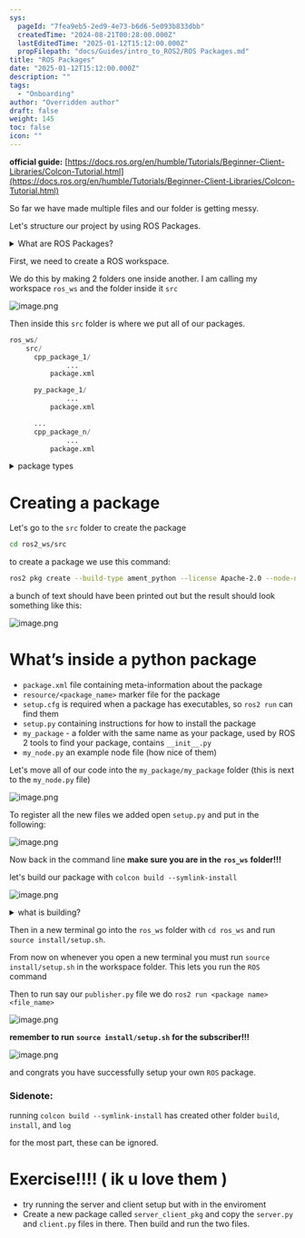 ```yaml
---
sys:
  pageId: "7fea9eb5-2ed9-4e73-b6d6-5e093b833dbb"
  createdTime: "2024-08-21T00:28:00.000Z"
  lastEditedTime: "2025-01-12T15:12:00.000Z"
  propFilepath: "docs/Guides/intro_to_ROS2/ROS Packages.md"
title: "ROS Packages"
date: "2025-01-12T15:12:00.000Z"
description: ""
tags:
  - "Onboarding"
author: "Overridden author"
draft: false
weight: 145
toc: false
icon: ""
---
```


**official guide:** [https://docs.ros.org/en/humble/Tutorials/Beginner-Client-Libraries/Colcon-Tutorial.html](https://docs.ros.org/en/humble/Tutorials/Beginner-Client-Libraries/Colcon-Tutorial.html)

So far we have made multiple files and our folder is getting messy.

Let's structure our project by using ROS Packages.

<details>

<summary>What are ROS Packages?</summary>

ROS Packages are, as the name implies, packages of code that are highly sharable between ROS developers.

They consist of a folder, `package.xml` file, and source code

```python
      cpp_package_1/
		      ... imagine much code files here ..
          package.xml
```

</details>

First, we need to create a ROS workspace.

We do this by making 2 folders one inside another. I am calling my workspace `ros_ws` and the folder inside it `src`

![image.png](https://prod-files-secure.s3.us-west-2.amazonaws.com/d518164a-d88e-44d1-a4ee-3adb3bd8bce0/70706947-fd18-4537-a67b-e12946812d31/image.png?X-Amz-Algorithm=AWS4-HMAC-SHA256&X-Amz-Content-Sha256=UNSIGNED-PAYLOAD&X-Amz-Credential=ASIAZI2LB4663RSTN26U%2F20250307%2Fus-west-2%2Fs3%2Faws4_request&X-Amz-Date=20250307T050904Z&X-Amz-Expires=3600&X-Amz-Security-Token=IQoJb3JpZ2luX2VjEPX%2F%2F%2F%2F%2F%2F%2F%2F%2F%2FwEaCXVzLXdlc3QtMiJHMEUCIQDIvJCi1dNY6w8fVvXCamETyTYb9HUtX0xeyvzmMivM2QIgA%2BzwnNB4Ky89%2BUCU64tTRp1%2FUkUIIS58W2j0VmsxJ68q%2FwMIPRAAGgw2Mzc0MjMxODM4MDUiDI0OI%2FZ20VDZeIB1pircA8NlNk3eqW3TK02rkS6J00Hjtq3%2Bonx%2BcYdJKcPJtYCs3gkeuGGUP4YAo0%2Fg6U8wSadf2AvFqpCg%2B18G1oqFqtA18qF%2FBr0wcE6sJCuZRzN%2B7B%2BSKKncXeJsrdX%2BBNo9QLXBXGxG1xUOId%2FA49Ac16qo06CGtb1Oj1JpkkIr8YuxEfk7QmmymqCwnzv9khfsv2W0DBp%2BIqNUcsSgGk4HrXAJNKcuHbu8AfNLF9JdVj%2B9w%2Bxa9ZQxwgm5CqFxEXGlWGIFAeqbNvu0yWXHt90ZxbzH1vOrNbfgFPi9ZRzus9zzQzISsA2IKMkA9afjdyuYZbO%2FanecGPBIuZT9%2FwfbZ9tlyw9vtMRIwEG%2FinqQv1bhQTvJa8hZp2zPKSJuBD9OEn%2FjnFMcDdqNSqvUoZwzXva6ou%2ButLXONTjSmU9hsFzVt7oZEbJtIQ4Wz6UOrlY9dOsEOn0LBFPONsPVZbU690KFsJHmzSp21m8sKIQ4xaTU5csIqwQ%2FF1A%2BJuVKtjLLCSdt4A%2BZ0F%2FffwfWOypiWOhrfWsQcwOM1sMvnMUV%2BsXqVRfWw1Du5rR2jQc%2B61BnBOwTaGGX6hNElXMg7q0H9YYjdb5NhtptGngT0nw6IRbOB5Bd69wrpQk33cddMPfmqb4GOqUB0pIxyV%2Fd9maEmzyFXBH775QYO4aBKypUG8GE8O7nEcpYI9EZ5J2DUoaSOkT08OxUwXVS00KdeZMKR%2B6%2BqLBM%2ByRcLiSZySfL%2BDDZeFI5vB9qclq1UyWlYyxZ4ziKU%2BVQkrXyGHMrECWBJ%2FGsyekfL0Muw%2BNsf6%2FzjE8xIlIvKkCVg88TuAFxxHzwRfvwFudEZV7rpfu3QZNuK8vJrvAN%2FE5erW9m&X-Amz-Signature=280ebfc676888ae0829d6ef6e35f3a84ed523e6182e154b5d125bc9cdb8b4664&X-Amz-SignedHeaders=host&x-id=GetObject)

Then inside this `src` folder is where we put all of our packages.

```python
ros_ws/
    src/
      cpp_package_1/
		      ...
          package.xml

      py_package_1/
		      ...
          package.xml

      ...
      cpp_package_n/
		      ...
          package.xml

```

<details>

<summary>package types</summary>

packages can be either `C++` or python.

the intern file structure is different for each but for this guide we will stick to creating python packages

</details>

# Creating a package

Let's go to the `src` folder to create the package

```bash
cd ros2_ws/src
```

to create a package we use this command:

```bash
ros2 pkg create --build-type ament_python --license Apache-2.0 --node-name my_node my_package
```

a bunch of text should have been printed out but the result should look something like this:

![image.png](https://prod-files-secure.s3.us-west-2.amazonaws.com/d518164a-d88e-44d1-a4ee-3adb3bd8bce0/e6cf1e3f-8512-4a3e-b131-079f800bf3e8/image.png?X-Amz-Algorithm=AWS4-HMAC-SHA256&X-Amz-Content-Sha256=UNSIGNED-PAYLOAD&X-Amz-Credential=ASIAZI2LB4663RSTN26U%2F20250307%2Fus-west-2%2Fs3%2Faws4_request&X-Amz-Date=20250307T050904Z&X-Amz-Expires=3600&X-Amz-Security-Token=IQoJb3JpZ2luX2VjEPX%2F%2F%2F%2F%2F%2F%2F%2F%2F%2FwEaCXVzLXdlc3QtMiJHMEUCIQDIvJCi1dNY6w8fVvXCamETyTYb9HUtX0xeyvzmMivM2QIgA%2BzwnNB4Ky89%2BUCU64tTRp1%2FUkUIIS58W2j0VmsxJ68q%2FwMIPRAAGgw2Mzc0MjMxODM4MDUiDI0OI%2FZ20VDZeIB1pircA8NlNk3eqW3TK02rkS6J00Hjtq3%2Bonx%2BcYdJKcPJtYCs3gkeuGGUP4YAo0%2Fg6U8wSadf2AvFqpCg%2B18G1oqFqtA18qF%2FBr0wcE6sJCuZRzN%2B7B%2BSKKncXeJsrdX%2BBNo9QLXBXGxG1xUOId%2FA49Ac16qo06CGtb1Oj1JpkkIr8YuxEfk7QmmymqCwnzv9khfsv2W0DBp%2BIqNUcsSgGk4HrXAJNKcuHbu8AfNLF9JdVj%2B9w%2Bxa9ZQxwgm5CqFxEXGlWGIFAeqbNvu0yWXHt90ZxbzH1vOrNbfgFPi9ZRzus9zzQzISsA2IKMkA9afjdyuYZbO%2FanecGPBIuZT9%2FwfbZ9tlyw9vtMRIwEG%2FinqQv1bhQTvJa8hZp2zPKSJuBD9OEn%2FjnFMcDdqNSqvUoZwzXva6ou%2ButLXONTjSmU9hsFzVt7oZEbJtIQ4Wz6UOrlY9dOsEOn0LBFPONsPVZbU690KFsJHmzSp21m8sKIQ4xaTU5csIqwQ%2FF1A%2BJuVKtjLLCSdt4A%2BZ0F%2FffwfWOypiWOhrfWsQcwOM1sMvnMUV%2BsXqVRfWw1Du5rR2jQc%2B61BnBOwTaGGX6hNElXMg7q0H9YYjdb5NhtptGngT0nw6IRbOB5Bd69wrpQk33cddMPfmqb4GOqUB0pIxyV%2Fd9maEmzyFXBH775QYO4aBKypUG8GE8O7nEcpYI9EZ5J2DUoaSOkT08OxUwXVS00KdeZMKR%2B6%2BqLBM%2ByRcLiSZySfL%2BDDZeFI5vB9qclq1UyWlYyxZ4ziKU%2BVQkrXyGHMrECWBJ%2FGsyekfL0Muw%2BNsf6%2FzjE8xIlIvKkCVg88TuAFxxHzwRfvwFudEZV7rpfu3QZNuK8vJrvAN%2FE5erW9m&X-Amz-Signature=aa7e3a50cec0fddba948b8113300897a364fe1b0e0208d1dde6d3a20196fb75c&X-Amz-SignedHeaders=host&x-id=GetObject)

# What’s inside a python package

- `package.xml` file containing meta-information about the package
- `resource/<package_name>` marker file for the package
- `setup.cfg` is required when a package has executables, so `ros2 run` can find them
- `setup.py` containing instructions for how to install the package
- `my_package` - a folder with the same name as your package, used by ROS 2 tools to find your package, contains `__init__.py`
- `my_node.py` an example node file (how nice of them)

Let's move all of our code into the `my_package/my_package` folder (this is next to the `my_node.py` file)

![image.png](https://prod-files-secure.s3.us-west-2.amazonaws.com/d518164a-d88e-44d1-a4ee-3adb3bd8bce0/9ce58f11-0da9-4d3e-b86d-506a9685d378/image.png?X-Amz-Algorithm=AWS4-HMAC-SHA256&X-Amz-Content-Sha256=UNSIGNED-PAYLOAD&X-Amz-Credential=ASIAZI2LB4663RSTN26U%2F20250307%2Fus-west-2%2Fs3%2Faws4_request&X-Amz-Date=20250307T050904Z&X-Amz-Expires=3600&X-Amz-Security-Token=IQoJb3JpZ2luX2VjEPX%2F%2F%2F%2F%2F%2F%2F%2F%2F%2FwEaCXVzLXdlc3QtMiJHMEUCIQDIvJCi1dNY6w8fVvXCamETyTYb9HUtX0xeyvzmMivM2QIgA%2BzwnNB4Ky89%2BUCU64tTRp1%2FUkUIIS58W2j0VmsxJ68q%2FwMIPRAAGgw2Mzc0MjMxODM4MDUiDI0OI%2FZ20VDZeIB1pircA8NlNk3eqW3TK02rkS6J00Hjtq3%2Bonx%2BcYdJKcPJtYCs3gkeuGGUP4YAo0%2Fg6U8wSadf2AvFqpCg%2B18G1oqFqtA18qF%2FBr0wcE6sJCuZRzN%2B7B%2BSKKncXeJsrdX%2BBNo9QLXBXGxG1xUOId%2FA49Ac16qo06CGtb1Oj1JpkkIr8YuxEfk7QmmymqCwnzv9khfsv2W0DBp%2BIqNUcsSgGk4HrXAJNKcuHbu8AfNLF9JdVj%2B9w%2Bxa9ZQxwgm5CqFxEXGlWGIFAeqbNvu0yWXHt90ZxbzH1vOrNbfgFPi9ZRzus9zzQzISsA2IKMkA9afjdyuYZbO%2FanecGPBIuZT9%2FwfbZ9tlyw9vtMRIwEG%2FinqQv1bhQTvJa8hZp2zPKSJuBD9OEn%2FjnFMcDdqNSqvUoZwzXva6ou%2ButLXONTjSmU9hsFzVt7oZEbJtIQ4Wz6UOrlY9dOsEOn0LBFPONsPVZbU690KFsJHmzSp21m8sKIQ4xaTU5csIqwQ%2FF1A%2BJuVKtjLLCSdt4A%2BZ0F%2FffwfWOypiWOhrfWsQcwOM1sMvnMUV%2BsXqVRfWw1Du5rR2jQc%2B61BnBOwTaGGX6hNElXMg7q0H9YYjdb5NhtptGngT0nw6IRbOB5Bd69wrpQk33cddMPfmqb4GOqUB0pIxyV%2Fd9maEmzyFXBH775QYO4aBKypUG8GE8O7nEcpYI9EZ5J2DUoaSOkT08OxUwXVS00KdeZMKR%2B6%2BqLBM%2ByRcLiSZySfL%2BDDZeFI5vB9qclq1UyWlYyxZ4ziKU%2BVQkrXyGHMrECWBJ%2FGsyekfL0Muw%2BNsf6%2FzjE8xIlIvKkCVg88TuAFxxHzwRfvwFudEZV7rpfu3QZNuK8vJrvAN%2FE5erW9m&X-Amz-Signature=d2d2d65a3b34fe6c69cee5175de467b2da94a5262213b29dbab0ebce485ba8a3&X-Amz-SignedHeaders=host&x-id=GetObject)

To register all the new files we added open `setup.py` and put in the following:

![image.png](https://prod-files-secure.s3.us-west-2.amazonaws.com/d518164a-d88e-44d1-a4ee-3adb3bd8bce0/1cd7c262-4cae-4496-9d75-c178537d24a2/image.png?X-Amz-Algorithm=AWS4-HMAC-SHA256&X-Amz-Content-Sha256=UNSIGNED-PAYLOAD&X-Amz-Credential=ASIAZI2LB4663RSTN26U%2F20250307%2Fus-west-2%2Fs3%2Faws4_request&X-Amz-Date=20250307T050904Z&X-Amz-Expires=3600&X-Amz-Security-Token=IQoJb3JpZ2luX2VjEPX%2F%2F%2F%2F%2F%2F%2F%2F%2F%2FwEaCXVzLXdlc3QtMiJHMEUCIQDIvJCi1dNY6w8fVvXCamETyTYb9HUtX0xeyvzmMivM2QIgA%2BzwnNB4Ky89%2BUCU64tTRp1%2FUkUIIS58W2j0VmsxJ68q%2FwMIPRAAGgw2Mzc0MjMxODM4MDUiDI0OI%2FZ20VDZeIB1pircA8NlNk3eqW3TK02rkS6J00Hjtq3%2Bonx%2BcYdJKcPJtYCs3gkeuGGUP4YAo0%2Fg6U8wSadf2AvFqpCg%2B18G1oqFqtA18qF%2FBr0wcE6sJCuZRzN%2B7B%2BSKKncXeJsrdX%2BBNo9QLXBXGxG1xUOId%2FA49Ac16qo06CGtb1Oj1JpkkIr8YuxEfk7QmmymqCwnzv9khfsv2W0DBp%2BIqNUcsSgGk4HrXAJNKcuHbu8AfNLF9JdVj%2B9w%2Bxa9ZQxwgm5CqFxEXGlWGIFAeqbNvu0yWXHt90ZxbzH1vOrNbfgFPi9ZRzus9zzQzISsA2IKMkA9afjdyuYZbO%2FanecGPBIuZT9%2FwfbZ9tlyw9vtMRIwEG%2FinqQv1bhQTvJa8hZp2zPKSJuBD9OEn%2FjnFMcDdqNSqvUoZwzXva6ou%2ButLXONTjSmU9hsFzVt7oZEbJtIQ4Wz6UOrlY9dOsEOn0LBFPONsPVZbU690KFsJHmzSp21m8sKIQ4xaTU5csIqwQ%2FF1A%2BJuVKtjLLCSdt4A%2BZ0F%2FffwfWOypiWOhrfWsQcwOM1sMvnMUV%2BsXqVRfWw1Du5rR2jQc%2B61BnBOwTaGGX6hNElXMg7q0H9YYjdb5NhtptGngT0nw6IRbOB5Bd69wrpQk33cddMPfmqb4GOqUB0pIxyV%2Fd9maEmzyFXBH775QYO4aBKypUG8GE8O7nEcpYI9EZ5J2DUoaSOkT08OxUwXVS00KdeZMKR%2B6%2BqLBM%2ByRcLiSZySfL%2BDDZeFI5vB9qclq1UyWlYyxZ4ziKU%2BVQkrXyGHMrECWBJ%2FGsyekfL0Muw%2BNsf6%2FzjE8xIlIvKkCVg88TuAFxxHzwRfvwFudEZV7rpfu3QZNuK8vJrvAN%2FE5erW9m&X-Amz-Signature=ce7d687c6f1d9dd22e463aeac9650bcbd9cbcd72c2c6a2dae625a3631d336478&X-Amz-SignedHeaders=host&x-id=GetObject)

Now back in the command line **make sure you are in the** **`ros_ws`** **folder!!!**

let's build our package with `colcon build --symlink-install`

![image.png](https://prod-files-secure.s3.us-west-2.amazonaws.com/d518164a-d88e-44d1-a4ee-3adb3bd8bce0/2f2a0d27-b173-48fd-b189-5f5c0ce65619/image.png?X-Amz-Algorithm=AWS4-HMAC-SHA256&X-Amz-Content-Sha256=UNSIGNED-PAYLOAD&X-Amz-Credential=ASIAZI2LB4663RSTN26U%2F20250307%2Fus-west-2%2Fs3%2Faws4_request&X-Amz-Date=20250307T050904Z&X-Amz-Expires=3600&X-Amz-Security-Token=IQoJb3JpZ2luX2VjEPX%2F%2F%2F%2F%2F%2F%2F%2F%2F%2FwEaCXVzLXdlc3QtMiJHMEUCIQDIvJCi1dNY6w8fVvXCamETyTYb9HUtX0xeyvzmMivM2QIgA%2BzwnNB4Ky89%2BUCU64tTRp1%2FUkUIIS58W2j0VmsxJ68q%2FwMIPRAAGgw2Mzc0MjMxODM4MDUiDI0OI%2FZ20VDZeIB1pircA8NlNk3eqW3TK02rkS6J00Hjtq3%2Bonx%2BcYdJKcPJtYCs3gkeuGGUP4YAo0%2Fg6U8wSadf2AvFqpCg%2B18G1oqFqtA18qF%2FBr0wcE6sJCuZRzN%2B7B%2BSKKncXeJsrdX%2BBNo9QLXBXGxG1xUOId%2FA49Ac16qo06CGtb1Oj1JpkkIr8YuxEfk7QmmymqCwnzv9khfsv2W0DBp%2BIqNUcsSgGk4HrXAJNKcuHbu8AfNLF9JdVj%2B9w%2Bxa9ZQxwgm5CqFxEXGlWGIFAeqbNvu0yWXHt90ZxbzH1vOrNbfgFPi9ZRzus9zzQzISsA2IKMkA9afjdyuYZbO%2FanecGPBIuZT9%2FwfbZ9tlyw9vtMRIwEG%2FinqQv1bhQTvJa8hZp2zPKSJuBD9OEn%2FjnFMcDdqNSqvUoZwzXva6ou%2ButLXONTjSmU9hsFzVt7oZEbJtIQ4Wz6UOrlY9dOsEOn0LBFPONsPVZbU690KFsJHmzSp21m8sKIQ4xaTU5csIqwQ%2FF1A%2BJuVKtjLLCSdt4A%2BZ0F%2FffwfWOypiWOhrfWsQcwOM1sMvnMUV%2BsXqVRfWw1Du5rR2jQc%2B61BnBOwTaGGX6hNElXMg7q0H9YYjdb5NhtptGngT0nw6IRbOB5Bd69wrpQk33cddMPfmqb4GOqUB0pIxyV%2Fd9maEmzyFXBH775QYO4aBKypUG8GE8O7nEcpYI9EZ5J2DUoaSOkT08OxUwXVS00KdeZMKR%2B6%2BqLBM%2ByRcLiSZySfL%2BDDZeFI5vB9qclq1UyWlYyxZ4ziKU%2BVQkrXyGHMrECWBJ%2FGsyekfL0Muw%2BNsf6%2FzjE8xIlIvKkCVg88TuAFxxHzwRfvwFudEZV7rpfu3QZNuK8vJrvAN%2FE5erW9m&X-Amz-Signature=1930d9f9f05d086a59e173a1eea771f25dc70cd1282ae5b420c8d524df13fc92&X-Amz-SignedHeaders=host&x-id=GetObject)

<details>

<summary>what is building?</summary>

if you are a CS major at Rose-Hulman you will learn the answer to this in CSSE132

but TLDR; is it combines all the code files into one program that can be run easily 

</details>

Then in a new terminal go into the `ros_ws` folder with `cd ros_ws` and run `source install/setup.sh`. 

From now on whenever you open a new terminal you must run `source install/setup.sh` in the workspace folder. This lets you run the `ROS` command

Then to run say our `publisher.py` file we do `ros2 run <package name> <file_name>`

![image.png](https://prod-files-secure.s3.us-west-2.amazonaws.com/d518164a-d88e-44d1-a4ee-3adb3bd8bce0/4f4b1219-3a44-4632-aa0a-ce3471699f59/image.png?X-Amz-Algorithm=AWS4-HMAC-SHA256&X-Amz-Content-Sha256=UNSIGNED-PAYLOAD&X-Amz-Credential=ASIAZI2LB4663RSTN26U%2F20250307%2Fus-west-2%2Fs3%2Faws4_request&X-Amz-Date=20250307T050904Z&X-Amz-Expires=3600&X-Amz-Security-Token=IQoJb3JpZ2luX2VjEPX%2F%2F%2F%2F%2F%2F%2F%2F%2F%2FwEaCXVzLXdlc3QtMiJHMEUCIQDIvJCi1dNY6w8fVvXCamETyTYb9HUtX0xeyvzmMivM2QIgA%2BzwnNB4Ky89%2BUCU64tTRp1%2FUkUIIS58W2j0VmsxJ68q%2FwMIPRAAGgw2Mzc0MjMxODM4MDUiDI0OI%2FZ20VDZeIB1pircA8NlNk3eqW3TK02rkS6J00Hjtq3%2Bonx%2BcYdJKcPJtYCs3gkeuGGUP4YAo0%2Fg6U8wSadf2AvFqpCg%2B18G1oqFqtA18qF%2FBr0wcE6sJCuZRzN%2B7B%2BSKKncXeJsrdX%2BBNo9QLXBXGxG1xUOId%2FA49Ac16qo06CGtb1Oj1JpkkIr8YuxEfk7QmmymqCwnzv9khfsv2W0DBp%2BIqNUcsSgGk4HrXAJNKcuHbu8AfNLF9JdVj%2B9w%2Bxa9ZQxwgm5CqFxEXGlWGIFAeqbNvu0yWXHt90ZxbzH1vOrNbfgFPi9ZRzus9zzQzISsA2IKMkA9afjdyuYZbO%2FanecGPBIuZT9%2FwfbZ9tlyw9vtMRIwEG%2FinqQv1bhQTvJa8hZp2zPKSJuBD9OEn%2FjnFMcDdqNSqvUoZwzXva6ou%2ButLXONTjSmU9hsFzVt7oZEbJtIQ4Wz6UOrlY9dOsEOn0LBFPONsPVZbU690KFsJHmzSp21m8sKIQ4xaTU5csIqwQ%2FF1A%2BJuVKtjLLCSdt4A%2BZ0F%2FffwfWOypiWOhrfWsQcwOM1sMvnMUV%2BsXqVRfWw1Du5rR2jQc%2B61BnBOwTaGGX6hNElXMg7q0H9YYjdb5NhtptGngT0nw6IRbOB5Bd69wrpQk33cddMPfmqb4GOqUB0pIxyV%2Fd9maEmzyFXBH775QYO4aBKypUG8GE8O7nEcpYI9EZ5J2DUoaSOkT08OxUwXVS00KdeZMKR%2B6%2BqLBM%2ByRcLiSZySfL%2BDDZeFI5vB9qclq1UyWlYyxZ4ziKU%2BVQkrXyGHMrECWBJ%2FGsyekfL0Muw%2BNsf6%2FzjE8xIlIvKkCVg88TuAFxxHzwRfvwFudEZV7rpfu3QZNuK8vJrvAN%2FE5erW9m&X-Amz-Signature=43648fe7ed4eed67d2682bf85d897f2ab01dedc45db15276b447985205d2c9a5&X-Amz-SignedHeaders=host&x-id=GetObject)

**remember to run** **`source install/setup.sh`** **for the subscriber!!!**

![image.png](https://prod-files-secure.s3.us-west-2.amazonaws.com/d518164a-d88e-44d1-a4ee-3adb3bd8bce0/02121119-dad4-49ec-8356-c956108b4243/image.png?X-Amz-Algorithm=AWS4-HMAC-SHA256&X-Amz-Content-Sha256=UNSIGNED-PAYLOAD&X-Amz-Credential=ASIAZI2LB4663RSTN26U%2F20250307%2Fus-west-2%2Fs3%2Faws4_request&X-Amz-Date=20250307T050904Z&X-Amz-Expires=3600&X-Amz-Security-Token=IQoJb3JpZ2luX2VjEPX%2F%2F%2F%2F%2F%2F%2F%2F%2F%2FwEaCXVzLXdlc3QtMiJHMEUCIQDIvJCi1dNY6w8fVvXCamETyTYb9HUtX0xeyvzmMivM2QIgA%2BzwnNB4Ky89%2BUCU64tTRp1%2FUkUIIS58W2j0VmsxJ68q%2FwMIPRAAGgw2Mzc0MjMxODM4MDUiDI0OI%2FZ20VDZeIB1pircA8NlNk3eqW3TK02rkS6J00Hjtq3%2Bonx%2BcYdJKcPJtYCs3gkeuGGUP4YAo0%2Fg6U8wSadf2AvFqpCg%2B18G1oqFqtA18qF%2FBr0wcE6sJCuZRzN%2B7B%2BSKKncXeJsrdX%2BBNo9QLXBXGxG1xUOId%2FA49Ac16qo06CGtb1Oj1JpkkIr8YuxEfk7QmmymqCwnzv9khfsv2W0DBp%2BIqNUcsSgGk4HrXAJNKcuHbu8AfNLF9JdVj%2B9w%2Bxa9ZQxwgm5CqFxEXGlWGIFAeqbNvu0yWXHt90ZxbzH1vOrNbfgFPi9ZRzus9zzQzISsA2IKMkA9afjdyuYZbO%2FanecGPBIuZT9%2FwfbZ9tlyw9vtMRIwEG%2FinqQv1bhQTvJa8hZp2zPKSJuBD9OEn%2FjnFMcDdqNSqvUoZwzXva6ou%2ButLXONTjSmU9hsFzVt7oZEbJtIQ4Wz6UOrlY9dOsEOn0LBFPONsPVZbU690KFsJHmzSp21m8sKIQ4xaTU5csIqwQ%2FF1A%2BJuVKtjLLCSdt4A%2BZ0F%2FffwfWOypiWOhrfWsQcwOM1sMvnMUV%2BsXqVRfWw1Du5rR2jQc%2B61BnBOwTaGGX6hNElXMg7q0H9YYjdb5NhtptGngT0nw6IRbOB5Bd69wrpQk33cddMPfmqb4GOqUB0pIxyV%2Fd9maEmzyFXBH775QYO4aBKypUG8GE8O7nEcpYI9EZ5J2DUoaSOkT08OxUwXVS00KdeZMKR%2B6%2BqLBM%2ByRcLiSZySfL%2BDDZeFI5vB9qclq1UyWlYyxZ4ziKU%2BVQkrXyGHMrECWBJ%2FGsyekfL0Muw%2BNsf6%2FzjE8xIlIvKkCVg88TuAFxxHzwRfvwFudEZV7rpfu3QZNuK8vJrvAN%2FE5erW9m&X-Amz-Signature=e13a1c3b9162dfa8728b4a3872ec7d77eaad0d9146a1dee82246ce7bb15700a1&X-Amz-SignedHeaders=host&x-id=GetObject)

and congrats you have successfully setup your own `ROS` package.

### Sidenote:

running `colcon build --symlink-install` has created other folder `build`, `install`, and `log`

for the most part, these can be ignored.

# Exercise!!!! ( ik u love them )

- try running the server and client setup but with in the enviroment
- Create a new package called `server_client_pkg` and copy the `server.py` and `client.py` files in there. Then build and run the two files.
